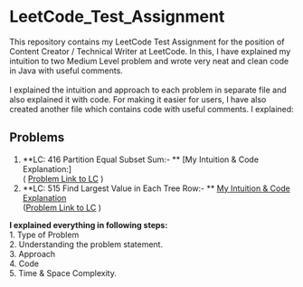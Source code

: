# LeetCode_Test_Assignment
This repository contains my LeetCode Test Assignment for the position of Content Creator / Technical Writer at LeetCode. In this, I have explained my intuition to two Medium Level problem and wrote  very neat and clean code in Java with useful comments. 
<br> <br>
I explained the intuition and approach to each problem in separate file and also explained it with code. For making it easier for users, I have also created another file which contains code with useful comments. I explained:

## Problems
 1. **LC: 416 Partition Equal Subset Sum:- **  [My Intuition & Code Explanation:]
    <br>
    ( [Problem Link to LC](https://leetcode.com/problems/partition-equal-subset-sum/) )
 2. **LC: 515 Find Largest Value in Each Tree Row:- ** [My Intuition & Code Explanation](https://github.com/Jagrit29/LeetCode_Test_Assignment/tree/master/LC-515.%20Find%20Largest%20Value%20in%20Each%20Tree%20Row)
    <br>
    ([Problem Link to LC](https://leetcode.com/problems/find-largest-value-in-each-tree-row/) )
    <br>

   **I explained everything in following steps:** <br>
       1. Type of Problem <br>
       2. Understanding the problem statement. <br>
       3. Approach <br>
       4. Code     <br>
       5. Time & Space Complexity.  <br>



